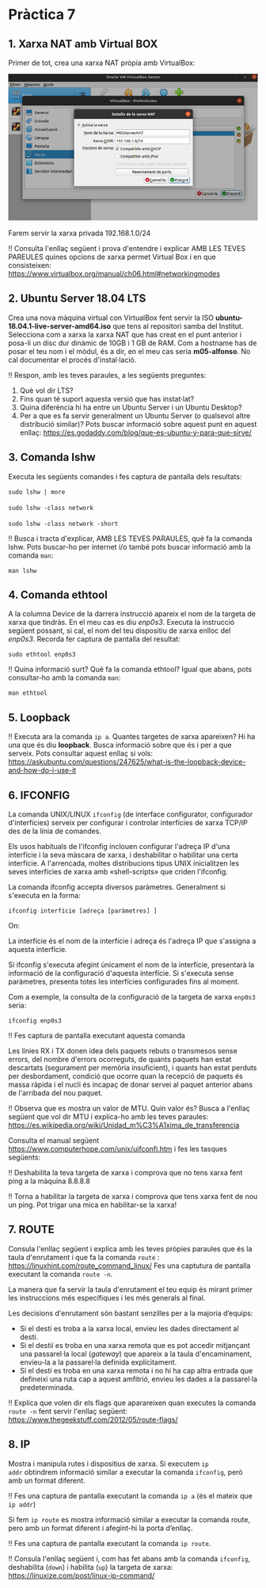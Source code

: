# Pràctica 7

## 1. Xarxa NAT amb Virtual BOX

Primer de tot, crea una xarxa NAT pròpia amb VirtualBox:

![p7-xarxa-nat-propia.png](images/p7-xarxa-nat-propia.png)

Farem servir la xarxa privada 192.168.1.0/24

:bangbang: Consulta l'enllaç següent i prova d'entendre i explicar AMB LES TEVES PAREULES quines opcions de xarxa permet Virtual Box i en que consisteixen: https://www.virtualbox.org/manual/ch06.html#networkingmodes

## 2. Ubuntu Server 18.04 LTS

Crea una nova màquina virtual con VirtualBox fent servir la ISO **ubuntu-18.04.1-live-server-amd64.iso** que tens al repositori samba del Institut. Selecciona com a xarxa la xarxa NAT que has creat en el punt anterior i posa-li un disc dur dinàmic de 10GB i 1 GB de RAM. Com a hostname has de posar el teu nom i el mòdul, és a dir, en el meu cas seria **m05-alfonso**. No cal documentar el procés d'instal·lació.

:bangbang: Respon, amb les teves paraules, a les següents preguntes:

1. Què vol dir LTS?
2. Fins quan té suport aquesta versió que has instat·lat?
3. Quina diferència hi ha entre un Ubuntu Server i un Ubuntu Desktop?
4. Per a que es fa servir generalment un Ubuntu Server (o qualsevol altre distribució similar)? Pots buscar informació sobre aquest punt en aquest enllaç: https://es.godaddy.com/blog/que-es-ubuntu-y-para-que-sirve/

## 3. Comanda lshw

Executa les següents comandes i fes captura de pantalla dels resultats:

    sudo lshw | more
    
    sudo lshw -class network
    
    sudo lshw -class network -short

:bangbang: Busca i tracta d'explicar, AMB LES TEVES PARAULES, què fa la comanda lshw. Pots buscar-ho per internet i/o també pots buscar informació amb la comanda `man`:

	man lshw

## 4. Comanda ethtool

A la columna Device de la darrera instrucció apareix el nom de la targeta de xarxa que tindràs. En el meu cas es diu *enp0s3*. Executa la instrucció següent possant, si cal, el nom del teu dispositiu de xarxa enlloc del *enp0s3*. Recorda fer captura de pantalla del resultat:

	sudo ethtool enp0s3

:bangbang: Quina informació surt? Què fa la comanda ethtool? Igual que abans, pots consultar-ho amb la comanda `man`:

	man ethtool

## 5. Loopback

:bangbang: Executa ara la comanda `ip a`. Quantes targetes de xarxa apareixen? Hi ha una que és diu **loopback**. Busca informació sobre que és i per a que serveix. Pots consultar aquest enllaç si vols: https://askubuntu.com/questions/247625/what-is-the-loopback-device-and-how-do-i-use-it


## 6. IFCONFIG

La comanda UNIX/LINUX `ifconfig` (de interface configurator, configurador d'interfícies) serveix per configurar i controlar interfícies de xarxa TCP/IP des de la línia de comandes.

Els usos habituals de l'ifconfig inclouen configurar l'adreça IP d'una interfície i la seva màscara de xarxa, i deshabilitar o habilitar una certa interfície. A l'arrencada, moltes distribucions tipus UNIX inicialitzen les seves interfícies de xarxa amb «shell-scripts» que criden l'ifconfig.

La comanda ifconfig accepta diversos paràmetres. Generalment si s'executa en la forma:

    ifconfig interfície [adreça [paràmetres] ]

On:

La interfície és el nom de la interfície i adreça és l'adreça IP que s'assigna a aquesta interfície.

Si ifconfig s'executa afegint únicament el nom de la interfície, presentarà la informació de la configuració d'aquesta interfície. Si s'executa sense paràmetres, presenta totes les interfícies configurades fins al moment.

Com a exemple, la consulta de la configuració de la targeta de xarxa `enp0s3` seria:

    ifconfig enp0s3

:bangbang: Fes captura de pantalla executant aquesta comanda

Les línies RX i TX donen idea dels paquets rebuts o transmesos sense errors, del nombre d'errors ocorreguts, de quants paquets han estat descartats (segurament per memòria insuficient), i quants han estat perduts per desbordament, condició que ocorre quan la recepció de paquets és massa ràpida i el nucli és incapaç de donar servei al paquet anterior abans de l'arribada del nou paquet.

:bangbang: Observa que es mostra un valor de MTU. Quin valor és? Busca a l'enllaç següent que vol dir MTU i explica-ho amb les teves paraules: https://es.wikipedia.org/wiki/Unidad_m%C3%A1xima_de_transferencia

Consulta el manual següent https://www.computerhope.com/unix/uifconfi.htm i fes les tasques següents:

:bangbang: Deshabilita la teva targeta de xarxa i comprova que no tens xarxa fent ping a la màquina 8.8.8.8

:bangbang: Torna a habilitar la targeta de xarxa i comprova que tens xarxa fent de nou un ping. Pot trigar una mica en habilitar-se la xarxa!

## 7. ROUTE

Consula l'enllaç següent i explica amb les teves pròpies paraules que és la taula d'enrutament i que fa la comanda `route` : https://linuxhint.com/route_command_linux/
Fes una captutura de pantalla executant la comanda `route -n`. 

La manera que fa servir la taula d'enrutament el teu equip és mirant primer les instruccions més específiques i les més generals al final.

Les decisions d'enrutament són bastant senzilles per a la majoria d’equips:

* Si el destí es troba a la xarxa local, envieu les dades directament al destí.
* Si el destií es troba en una xarxa remota que es pot accedir mitjançant una passarel·la local (*gateway*) que apareix a la taula d'encaminament, envieu-la a la passarel·la definida explícitament.
* Si el destí es troba en una xarxa remota i no hi ha cap altra entrada que defineixi una ruta cap a aquest amfitrió, envieu les dades a la passarel·la predeterminada.

:bangbang: Explica que volen dir els flags que aparareixen quan executes la comanda `route -n` fent servir l'enllaç següent: https://www.thegeekstuff.com/2012/05/route-flags/

## 8. IP

Mostra i manipula rutes i dispositius de xarxa. Si executem `ip addr` obtindrem informació similar a executar la comanda `ifconfig`, però amb un format diferent.

:bangbang: Fes una captura de pantalla executant la comanda `ip a` (és el mateix que `ip addr`) 

Si fem `ip route` es mostra informació similar a executar la comanda route, pero amb un format diferent i afegint-hi la porta d’enllaç. 

:bangbang: Fes una captura de pantalla executant la comanda `ip route`.

:bangbang: Consula l'enllaç següent i, com has fet abans amb la comanda `ifconfig`, deshabilita (`down`) i habilita (`up`) la targeta de xarxa: https://linuxize.com/post/linux-ip-command/

